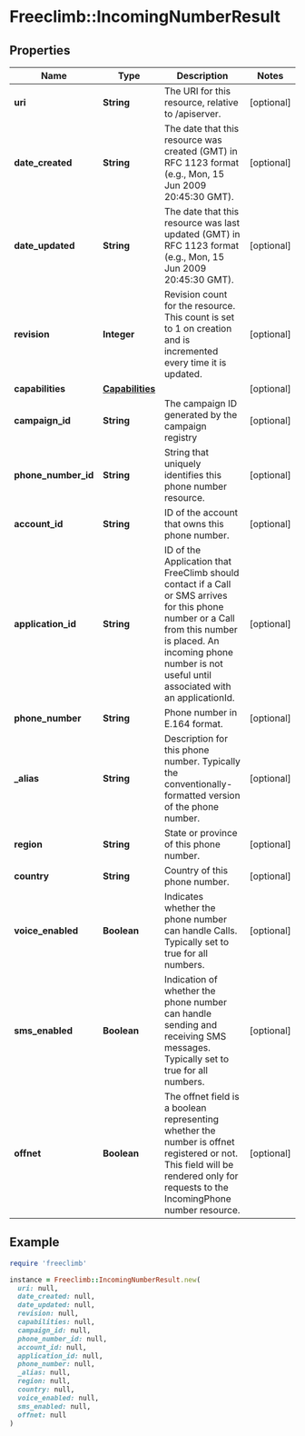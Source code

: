 # Freeclimb::IncomingNumberResult

## Properties

| Name | Type | Description | Notes |
| ---- | ---- | ----------- | ----- |
| **uri** | **String** | The URI for this resource, relative to /apiserver. | [optional] |
| **date_created** | **String** | The date that this resource was created (GMT) in RFC 1123 format (e.g., Mon, 15 Jun 2009 20:45:30 GMT). | [optional] |
| **date_updated** | **String** | The date that this resource was last updated (GMT) in RFC 1123 format (e.g., Mon, 15 Jun 2009 20:45:30 GMT). | [optional] |
| **revision** | **Integer** | Revision count for the resource. This count is set to 1 on creation and is incremented every time it is updated. | [optional] |
| **capabilities** | [**Capabilities**](Capabilities.md) |  | [optional] |
| **campaign_id** | **String** | The campaign ID generated by the campaign registry | [optional] |
| **phone_number_id** | **String** | String that uniquely identifies this phone number resource. | [optional] |
| **account_id** | **String** | ID of the account that owns this phone number. | [optional] |
| **application_id** | **String** | ID of the Application that FreeClimb should contact if a Call or SMS arrives for this phone number or a Call from this number is placed. An incoming phone number is not useful until associated with an applicationId. | [optional] |
| **phone_number** | **String** | Phone number in E.164 format. | [optional] |
| **_alias** | **String** | Description for this phone number. Typically the conventionally-formatted version of the phone number. | [optional] |
| **region** | **String** | State or province of this phone number. | [optional] |
| **country** | **String** | Country of this phone number. | [optional] |
| **voice_enabled** | **Boolean** | Indicates whether the phone number can handle Calls. Typically set to true for all numbers. | [optional] |
| **sms_enabled** | **Boolean** | Indication of whether the phone number can handle sending and receiving SMS messages. Typically set to true for all numbers. | [optional] |
| **offnet** | **Boolean** | The offnet field is a boolean representing whether the number is offnet registered or not. This field will be rendered only for requests to the IncomingPhone number resource. | [optional] |

## Example

```ruby
require 'freeclimb'

instance = Freeclimb::IncomingNumberResult.new(
  uri: null,
  date_created: null,
  date_updated: null,
  revision: null,
  capabilities: null,
  campaign_id: null,
  phone_number_id: null,
  account_id: null,
  application_id: null,
  phone_number: null,
  _alias: null,
  region: null,
  country: null,
  voice_enabled: null,
  sms_enabled: null,
  offnet: null
)
```


